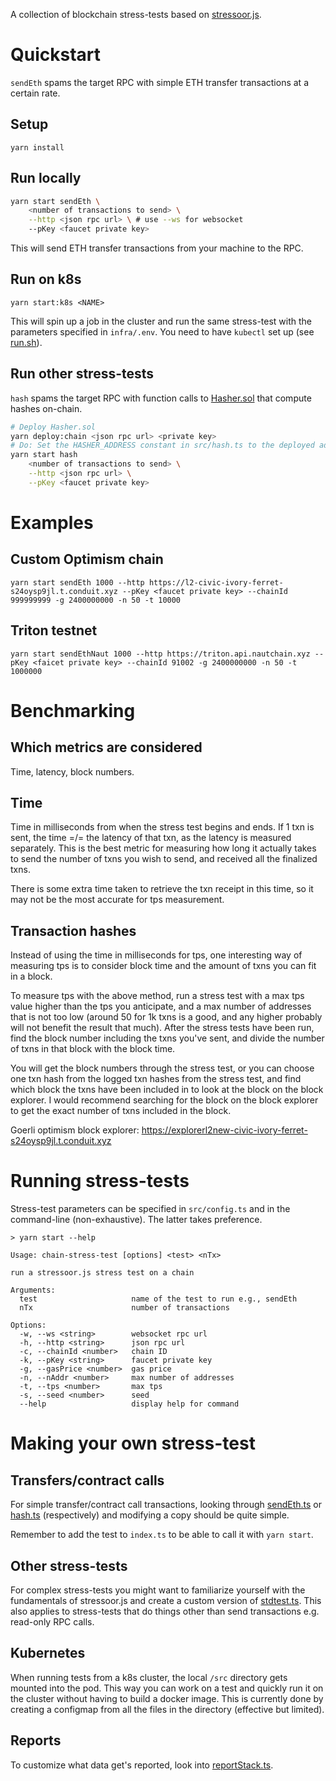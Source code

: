 A collection of blockchain stress-tests based on [stressoor.js](https://github.com/latticexyz/stressoor.js).

# Quickstart

`sendEth` spams the target RPC with simple ETH transfer transactions at a certain rate.

## Setup

`yarn install`

## Run locally

```bash
yarn start sendEth \
    <number of transactions to send> \
    --http <json rpc url> \ # use --ws for websocket
    --pKey <faucet private key>
```

This will send ETH transfer transactions from your machine to the RPC.

## Run on k8s

`yarn start:k8s <NAME>`

This will spin up a job in the cluster and run the same stress-test with the parameters specified in `infra/.env`. You need to have `kubectl` set up (see [run.sh](/infra/cmd/run.sh)).

## Run other stress-tests

`hash` spams the target RPC with function calls to [Hasher.sol](/contracts/src/Hasher.sol) that compute hashes on-chain.

```bash
# Deploy Hasher.sol
yarn deploy:chain <json rpc url> <private key>
# Do: Set the HASHER_ADDRESS constant in src/hash.ts to the deployed address
yarn start hash
    <number of transactions to send> \
    --http <json rpc url> \
    --pKey <faucet private key>
```

# Examples

## Custom Optimism chain
```
yarn start sendEth 1000 --http https://l2-civic-ivory-ferret-s24oysp9jl.t.conduit.xyz --pKey <faucet private key> --chainId 999999999 -g 2400000000 -n 50 -t 10000

```

## Triton testnet
```
yarn start sendEthNaut 1000 --http https://triton.api.nautchain.xyz --pKey <faicet private key> --chainId 91002 -g 2400000000 -n 50 -t 1000000
```

# Benchmarking

## Which metrics are considered
Time, latency, block numbers.

## Time
Time in milliseconds from when the stress test begins and ends. If 1 txn is sent, the time =/= the latency of that txn, as the latency is measured separately. This is the best metric for measuring how long it actually takes to send the number of txns you wish to send, and received all the finalized txns.

There is some extra time taken to retrieve the txn receipt in this time, so it may not be the most accurate for tps measurement.

## Transaction hashes
Instead of using the time in milliseconds for tps, one interesting way of measuring tps is to consider block time and the amount of txns you can fit in a block.

To measure tps with the above method, run a stress test with a max tps value higher than the tps you anticipate, and a max number of addresses that is not too low (around 50 for 1k txns is a good, and any higher probably will not benefit the result that much). After the stress tests have been run, find the block number including the txns you've sent, and divide the number of txns in that block with the block time. 

You will get the block numbers through the stress test, or you can choose one txn hash from the logged txn hashes from the stress test, and find which block the txns have been included in to look at the block on the block explorer. I would recommend searching for the block on the block explorer to get the exact number of txns included in the block.

Goerli optimism block explorer: https://explorerl2new-civic-ivory-ferret-s24oysp9jl.t.conduit.xyz

# Running stress-tests

Stress-test parameters can be specified in `src/config.ts` and in the command-line (non-exhaustive). The latter takes preference.

```
> yarn start --help

Usage: chain-stress-test [options] <test> <nTx>

run a stressoor.js stress test on a chain

Arguments:
  test                     name of the test to run e.g., sendEth
  nTx                      number of transactions

Options:
  -w, --ws <string>        websocket rpc url
  -h, --http <string>      json rpc url
  -c, --chainId <number>   chain ID
  -k, --pKey <string>      faucet private key
  -g, --gasPrice <number>  gas price
  -n, --nAddr <number>     max number of addresses
  -t, --tps <number>       max tps
  -s, --seed <number>      seed
  --help                   display help for command
```

# Making your own stress-test

## Transfers/contract calls

For simple transfer/contract call transactions, looking through [sendEth.ts](/src/sendEth.ts) or [hash.ts](/src/hash.ts) (respectively) and modifying a copy should be quite simple.

Remember to add the test to `index.ts` to be able to call it with `yarn start`.

## Other stress-tests

For complex stress-tests you might want to familiarize yourself with the fundamentals of stressoor.js and create a custom version of [stdtest.ts](/src/stdtest.ts).
This also applies to stress-tests that do things other than send transactions e.g. read-only RPC calls.

## Kubernetes

When running tests from a k8s cluster, the local `/src` directory gets mounted into the pod. This way you can work on a test and quickly run it on the cluster without having to build a docker image. This is currently done by creating a configmap from all the files in the directory (effective but limited).

## Reports

To customize what data get's reported, look into [reportStack.ts](/src/reportStack.ts).

